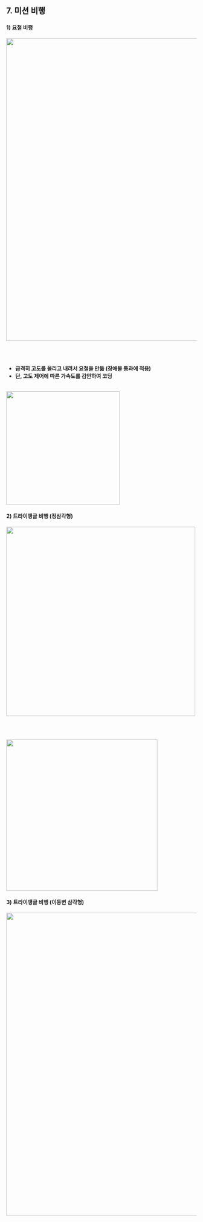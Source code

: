 ## 7. 미션 비행 

#### 1) 요철 비행 

<img src="https://github.com/user-attachments/assets/ed262ea6-90c5-4911-ab8b-36f991fbe006" width="800">

<br/><br/>

- **급격히 고도를 올리고 내려서 요철을 만듦 (장애물 통과에 적용)**
- **단, 고도 제어에 따른 가속도를 감안하여 코딩**

<br/>

<img src="https://github.com/user-attachments/assets/b09386ac-5162-49c2-bdb6-d8ee2a54010f" width="300">

#### 2) 트라이앵글 비행 (정삼각형)

<img src="https://github.com/user-attachments/assets/4fdebd03-8ac2-42c1-8718-aca554f90985" width="500">

<br/><br/>

<img src="https://github.com/user-attachments/assets/f4e4f15f-1061-44a2-9a73-23478ee03141" width="400">

#### 3) 트라이앵글 비행 (이등변 삼각형)

<img src="https://github.com/user-attachments/assets/67274707-80ff-40bc-9290-487121c27353" width="800">

<br/><br/>


